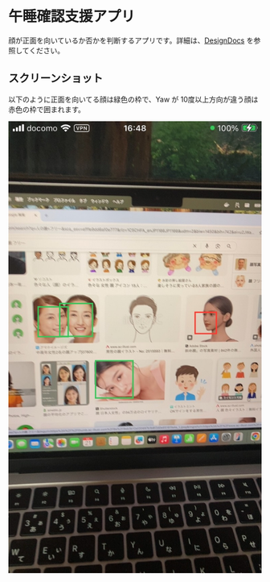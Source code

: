 # 午睡確認支援アプリ

顔が正面を向いているか否かを判断するアプリです。詳細は、[DesignDocs](./docs/DesignDocs.md) を参照してください。

## スクリーンショット

以下のように正面を向いてる顔は緑色の枠で、Yaw が 10度以上方向が違う顔は赤色の枠で囲まれます。

![スクリーンショット](./docs/IMG_0440.jpeg)
